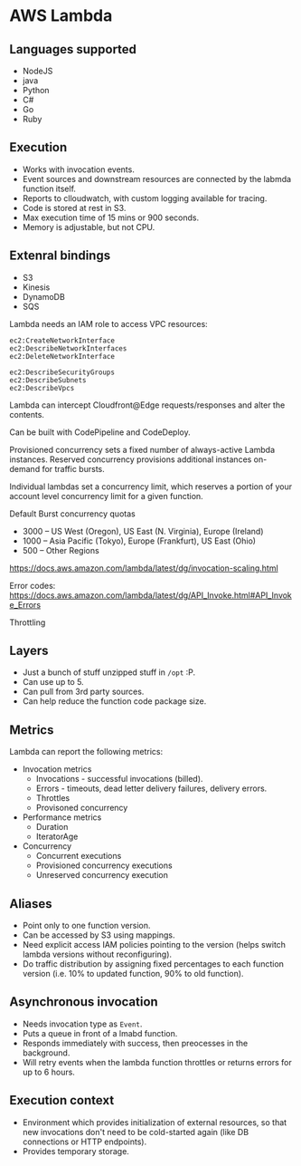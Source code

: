 # AWS Lambda

## Languages supported

- NodeJS
- java
- Python
- C#
- Go
- Ruby

## Execution

- Works with invocation events.
- Event sources and downstream resources are connected by the labmda function itself.
- Reports to clloudwatch, with custom logging available for tracing.
- Code is stored at rest in S3.
- Max execution time of 15 mins or 900 seconds.
- Memory is adjustable, but not CPU.

## Extenral bindings

- S3
- Kinesis
- DynamoDB
- SQS

Lambda needs an IAM role to access VPC resources:

```
ec2:CreateNetworkInterface
ec2:DescribeNetworkInterfaces
ec2:DeleteNetworkInterface
```

```
ec2:DescribeSecurityGroups
ec2:DescribeSubnets
ec2:DescribeVpcs
```

Lambda can intercept Cloudfront@Edge requests/responses and alter the contents.

Can be built with CodePipeline and CodeDeploy.

Provisioned concurrency sets a fixed number of always-active Lambda instances. Reserved concurrency provisions additional instances on-demand for traffic bursts.

Individual lambdas set a concurrency limit, which reserves a portion of your account level concurrency limit for a given function.

Default Burst concurrency quotas

- 3000 – US West (Oregon), US East (N. Virginia), Europe (Ireland)
- 1000 – Asia Pacific (Tokyo), Europe (Frankfurt), US East (Ohio)
- 500 – Other Regions

https://docs.aws.amazon.com/lambda/latest/dg/invocation-scaling.html

Error codes: https://docs.aws.amazon.com/lambda/latest/dg/API_Invoke.html#API_Invoke_Errors

Throttling 

## Layers

- Just a bunch of stuff unzipped stuff in `/opt` :P.
- Can use up to 5.
- Can pull from 3rd party sources.
- Can help reduce the function code package size.

## Metrics

Lambda can report the following metrics:

- Invocation metrics
  - Invocations - successful invocations (billed).
  - Errors - timeouts, dead letter delivery failures, delivery errors.
  - Throttles
  - Provisoned concurrency
- Performance metrics
  - Duration
  - IteratorAge
- Concurrency
  - Concurrent executions
  - Provisioned concurrency executions
  - Unreserved concurrency execution

## Aliases

- Point only to one function version.
- Can be accessed by S3 using mappings.
- Need explicit access IAM policies pointing to the version (helps switch lambda versions without reconfiguring).
- Do traffic distribution by assigning fixed percentages to each function version (i.e. 10% to updated function, 90% to old function).

## Asynchronous invocation

- Needs invocation type as `Event`.
- Puts a queue in front of a lmabd function.
- Responds immediately with success, then preocesses in the background.
- Will retry events when the lambda function throttles or returns errors for up to 6 hours.

## Execution context

- Environment which provides initialization of external resources, so that new invocations don't need to be cold-started again (like DB connections or HTTP endpoints).
- Provides temporary storage.
